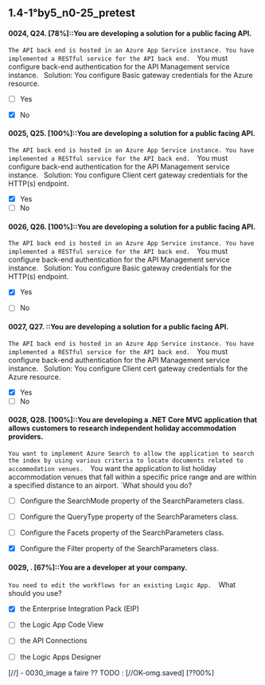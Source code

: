
##   1.4-1°by5_n0-25_pretest


#### 0024, Q24. [78%]::You are developing a solution for a public facing API. 
`The API back end is hosted in an Azure App Service instance. You have implemented a RESTful service for the API back end. 
`You must configure back-end authentication for the API Management service instance. 
`
`Solution: You configure Basic gateway credentials for the Azure resource. 

- [ ] Yes
- [x] No


#### 0025, Q25. [100%]::You are developing a solution for a public facing API. 
`The API back end is hosted in an Azure App Service instance. You have implemented a RESTful service for the API back end. 
`You must configure back-end authentication for the API Management service instance. 
`
`Solution: You configure Client cert gateway credentials for the HTTP(s) endpoint. 

- [x] Yes
- [ ] No

#### 0026, Q26. [100%]::You are developing a solution for a public facing API. 
`The API back end is hosted in an Azure App Service instance. You have implemented a RESTful service for the API back end. 
`You must configure back-end authentication for the API Management service instance. 
`
`Solution: You configure Basic gateway credentials for the HTTP(s) endpoint. 

- [x] Yes
- [ ] No


#### 0027, Q27. ::You are developing a solution for a public facing API. 
`The API back end is hosted in an Azure App Service instance. You have implemented a RESTful service for the API back end. 
`You must configure back-end authentication for the API Management service instance. 
`
`Solution: You configure Client cert gateway credentials for the Azure resource. 

- [x] Yes
- [ ] No

#### 0028, Q28. [100%]::You are developing a .NET Core MVC application that allows customers to research independent holiday accommodation providers. 
`You want to implement Azure Search to allow the application to search the index by using various criteria to locate documents related to accommodation venues. 
`You want the application to list holiday accommodation venues that fall within a specific price range and are within a specified distance to an airport. 
`What should you do?

- [ ] Configure the SearchMode property of the SearchParameters class.
- [ ] Configure the QueryType property of the SearchParameters class.
- [ ] Configure the Facets property of the SearchParameters class.
- [x] Configure the Filter property of the SearchParameters class.



#### 0029, . [67%]::You are a developer at your company. 
`You need to edit the workflows for an existing Logic App. 
`What should you use?

- [x] the Enterprise Integration Pack (EIP)
- [ ] the Logic App Code View
- [ ] the API Connections
- [ ] the Logic Apps Designer



[//] - 0030_image a faire ?? TODO : [//OK-omg.saved] [??00%]
